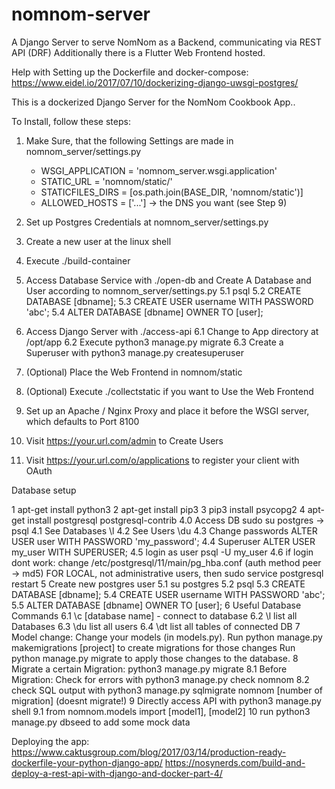 # nomnom-server
A Django Server to serve NomNom as a Backend, communicating via REST API (DRF)
Additionally there is a Flutter Web Frontend hosted.

Help with Setting up the Dockerfile and docker-compose: https://www.eidel.io/2017/07/10/dockerizing-django-uwsgi-postgres/

This is a dockerized Django Server for the NomNom Cookbook App..

To Install, follow these steps:

1. Make Sure, that the following Settings are made in nomnom_server/settings.py
    -   WSGI_APPLICATION = 'nomnom_server.wsgi.application'
    -   STATIC_URL = 'nomnom/static/'
    -   STATICFILES_DIRS = [os.path.join(BASE_DIR, 'nomnom/static')]
    -   ALLOWED_HOSTS = ['...'] -> the DNS you want (see Step 9)

2. Set up Postgres Credentials at nomnom_server/settings.py

3. Create a new user at the linux shell

4. Execute ./build-container

5. Access Database Service with ./open-db and Create A Database and User according to nomnom_server/settings.py
    5.1     psql
    5.2     CREATE DATABASE [dbname];
    5.3     CREATE USER username WITH PASSWORD 'abc';
    5.4     ALTER DATABASE [dbname] OWNER TO [user];  

6. Access Django Server with ./access-api
    6.1 Change to App directory at /opt/app
    6.2 Execute python3 manage.py migrate
    6.3 Create a Superuser with python3 manage.py createsuperuser

7. (Optional) Place the Web Frontend in nomnom/static

8. (Optional) Execute ./collectstatic if you want to Use the Web Frontend

9. Set up an Apache / Nginx Proxy and place it before the WSGI server, which defaults to Port 8100

10. Visit https://your.url.com/admin to Create Users

11. Visit https://your.url.com/o/applications to register your client with OAuth



Database setup

1   apt-get install python3
2   apt-get install pip3
3   pip3 install psycopg2
4   apt-get install postgresql postgresql-contrib
    4.0 Access DB sudo su postgres -> psql
    4.1 See Databases \l
    4.2 See Users  \du
    4.3 Change passwords  ALTER USER user WITH PASSWORD 'my_password';
    4.4 Superuser  ALTER USER my_user WITH SUPERUSER;
    4.5 login as user psql -U my_user
    4.6 if login dont work: change /etc/postgresql/11/main/pg_hba.conf  (auth method peer -> md5) FOR LOCAL, not administrative users, then sudo service postgresql restart
5   Create new postgres user
    5.1     su postgres
    5.2     psql
    5.3     CREATE DATABASE [dbname];
    5.4     CREATE USER username WITH PASSWORD 'abc';
    5.5     ALTER DATABASE [dbname] OWNER TO [user];
6 Useful Database Commands
    6.1 \c [database name] - connect to database
    6.2 \l  list all Databases
    6.3 \du list all users
    6.4 \dt list all tables of connected DB
7 Model change:
    Change your models (in models.py).
    Run python manage.py makemigrations [project] to create migrations for those changes
    Run python manage.py migrate to apply those changes to the database.
8 Migrate a certain Migration: python3 manage.py migrate
    8.1 Before Migration: Check for errors with python3 manage.py check nomnom
    8.2 check SQL output with python3 manage.py sqlmigrate nomnom [number of migration] (doesnt migrate!)
9 Directly access API with python3 manage.py shell
    9.1 from nomnom.models import [model1], [model2]
10 run python3 manage.py dbseed to add some mock data

Deploying the app:
https://www.caktusgroup.com/blog/2017/03/14/production-ready-dockerfile-your-python-django-app/
https://nosynerds.com/build-and-deploy-a-rest-api-with-django-and-docker-part-4/